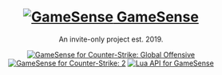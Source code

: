 <h1 align="center"><a href="https://gamesense.vip/"><img src="https://i.imgur.com/bDb0kyB.png" alt="GameSense">&#xa0;GameSense</a></h1>
<div>
	<p align="center">An invite-only project est. 2019.</p>
 	<p align="center">
		<a href="https://gamesense.vip/forums/viewforum.php?id=20"><img src="https://img.shields.io/badge/gamesense-Counter%E2%80%91Strike%3A%20Global%20Offensive-de9b35" alt="GameSense for Counter-Strike: Global Offensive" /></a>
		<a href="https://gamesense.vip/forums/viewforum.php?id=37"><img src="https://img.shields.io/badge/gamesense-Counter%E2%80%91Strike%202-173292" alt="GameSense for Counter-Strike: 2" /></a>
		<a href="https://gamesense.vip/forums/lua.php"><img src="https://img.shields.io/badge/gamesense-Lua%20API-080884" alt="Lua API for GameSense" /></a>
	</p>
</div>
